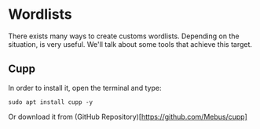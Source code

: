 # Wordlists

There exists many ways to create customs wordlists. Depending on the situation, is very useful. We'll talk about some tools that achieve this target.

## Cupp

In order to install it, open the terminal and type:
 ```
 sudo apt install cupp -y

 ```
Or download it from (GitHub Repository)[https://github.com/Mebus/cupp]